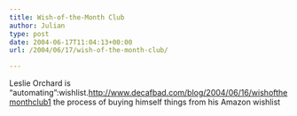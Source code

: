 ```yaml
---
title: Wish-of-the-Month Club
author: Julian
type: post
date: 2004-06-17T11:04:13+00:00
url: /2004/06/17/wish-of-the-month-club/

---
```

Leslie Orchard is &#8220;automating&#8221;:wishlist.http://www.decafbad.com/blog/2004/06/16/wishofthemonthclub1 the process of buying himself things from his Amazon wishlist